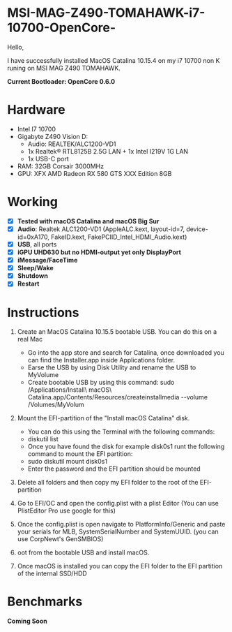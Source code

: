 # MSI-MAG-Z490-TOMAHAWK-i7-10700-OpenCore-

Hello,

I have successfully installed MacOS Catalina 10.15.4 on my i7 10700 non K runing on MSI MAG Z490 TOMAHAWK.

**Current Bootloader: OpenCore 0.6.0**

# Hardware

- Intel I7 10700
- Gigabyte Z490 Vision D:
	- Audio: REALTEK/ALC1200-VD1
	- 1x Realtek® RTL8125B 2.5G LAN + 1x Intel I219V 1G LAN
	- 1x USB-C port
- RAM: 32GB Corsair 3000MHz
- GPU: XFX AMD Radeon RX 580 GTS XXX Edition 8GB

# Working

- [x] **Tested with macOS Catalina and macOS Big Sur**
- [x] **Audio**: Realtek ALC1200-VD1 (AppleALC.kext, layout-id=7, device-id=0xA170, FakeID.kext, FakePCIID_Intel_HDMI_Audio.kext)
- [x] **USB**, all ports
- [x] **iGPU UHD630 but no HDMI-output yet only DisplayPort**
- [x] **iMessage/FaceTime**
- [x] **Sleep/Wake**
- [x] **Shutdown**
- [x] **Restart**

# Instructions

1. Create an MacOS Catalina 10.15.5 bootable USB. You can do this on a real Mac
 	 - Go into the app store and search for Catalina, once downloaded you can find the Installer.app inside Applications folder.
   - Earse the USB by using Disk Utility and rename the USB to MyVolume
   - Create bootable USB by using this command: sudo /Applications/Install\ macOS\ Catalina.app/Contents/Resources/createinstallmedia --volume /Volumes/MyVolum
  
2. Mount the EFI-partition of the "Install macOS Catalina" disk.
   - You can do this using the Terminal with the following commands:
   - diskutil list
   - Once you have found the disk for example disk0s1 runt the following command to mount the EFI partition:
   - sudo diskutil mount disk0s1
   - Enter the password and the EFI partition should be mounted 
   
3. Delete all folders and then copy my EFI folder to the root of the EFI-partition
4. Go to EFI/OC and open the config.plist with a plist Editor (You can use PlistEditor Pro use google for this)
5. Once the config.plist is open navigate to PlatformInfo/Generic and paste your serials for MLB, SystemSerialNumber and SystemUUID. (you can use CorpNewt's GenSMBIOS)
6. oot from the bootable USB and install macOS.
7. Once macOS is installed you can copy the EFI folder to the EFI partition of the internal SSD/HDD

# Benchmarks

**Coming Soon**
